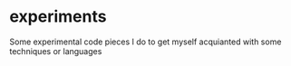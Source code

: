 # experiments
Some experimental code pieces I do to get myself acquianted with some techniques or languages
